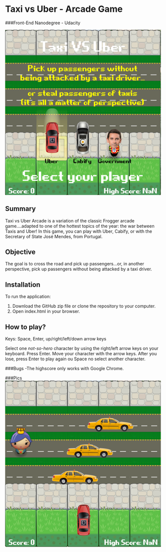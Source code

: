 # Taxi vs Uber - Arcade Game
###Front-End Nanodegree - Udacity

![game](https://github.com/inesarmadabras/TaxiVSUber_Arcade/blob/master/img0.png)

## Summary
Taxi vs Uber Arcade is a variation of the classic Frogger arcade game....adapted to one of the hottest topics of the year: the war between Taxis and Uber! In this game, you can play with Uber, Cabify, or with the Secretary of State José Mendes, from Portugal.

## Objective
The goal is to cross the road and pick up passengers...or, in another perspective, pick up passengers without being attacked by a taxi driver.

## Installation
To run the application:

1. Download the GitHub zip file or clone the repository to your computer.
2. Open index.html in your browser.

## How to play?
Keys: Space, Enter, up/right/left/down arrow keys

Select one _not-so-hero_ character by using the right/left arrow keys on your keyboard. Press Enter.
Move your character with the arrow keys.
After you lose, press Enter to play again ou Space no select another character.

###Bugs
-The highscore only works with Google Chrome.

###Pics
![gameplay](https://github.com/inesarmadabras/TaxiVSUber_Arcade/blob/master/img1.png)
